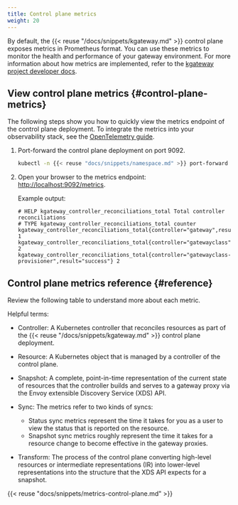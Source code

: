 ```yaml
---
title: Control plane metrics
weight: 20
---
```


By default, the {{< reuse "/docs/snippets/kgateway.md" >}} control plane exposes metrics in Prometheus format. You can use these metrics to monitor the health and performance of your gateway environment. For more information about how metrics are implemented, refer to the [kgateway project developer docs](https://github.com/kgateway-dev/kgateway/tree/main/devel/metrics).

## View control plane metrics {#control-plane-metrics}

The following steps show you how to quickly view the metrics endpoint of the control plane deployment. To integrate the metrics into your observability stack, see the [OpenTelemetry guide](/docs/observability/otel-stack/).

1. Port-forward the control plane deployment on port 9092.

   ```sh
   kubectl -n {{< reuse "docs/snippets/namespace.md" >}} port-forward deployment/{{< reuse "/docs/snippets/helm-kgateway.md" >}} 9092
   ```

2. Open your browser to the metrics endpoint: [http://localhost:9092/metrics](http://localhost:9092/metrics).

   Example output:

   ```console
   # HELP kgateway_controller_reconciliations_total Total controller reconciliations
   # TYPE kgateway_controller_reconciliations_total counter
   kgateway_controller_reconciliations_total{controller="gateway",result="success"} 1
   kgateway_controller_reconciliations_total{controller="gatewayclass",result="success"} 2
   kgateway_controller_reconciliations_total{controller="gatewayclass-provisioner",result="success"} 2
   ```

## Control plane metrics reference {#reference}

Review the following table to understand more about each metric.

Helpful terms:

* Controller: A Kubernetes controller that reconciles resources as part of the {{< reuse "/docs/snippets/kgateway.md" >}} control plane deployment.

* Resource: A Kubernetes object that is managed by a controller of the control plane.

* Snapshot: A complete, point-in-time representation of the current state of resources that the controller builds and serves to a gateway proxy via the Envoy extensible Discovery Service (XDS) API.

* Sync: The metrics refer to two kinds of syncs:
  
  * Status sync metrics represent the time it takes for you as a user to view the status that is reported on the resource.
  * Snapshot sync metrics roughly represent the time it takes for a resource change to become effective in the gateway proxies.

* Transform: The process of the control plane converting high-level resources or intermediate representations (IR) into lower-level representations into the structure that the XDS API expects for a snapshot.

{{< reuse "docs/snippets/metrics-control-plane.md" >}}
